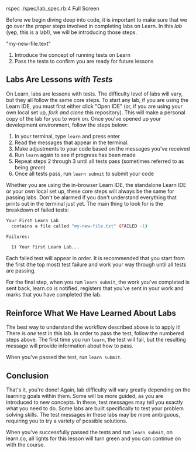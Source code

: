 
rspec ./spec/lab_spec.rb:4
Full Screen


Before we begin diving deep into code, it is important to make sure that we go
over the proper steps involved in completing labs on Learn. In this _lab_ (yep,
this is a lab!), we will be introducing those steps.

"my-new-file.text"

1. Introduce the concept of running tests on Learn
2. Pass the tests to confirm you are ready for future lessons

## Labs Are Lessons _with Tests_

On Learn, labs are lessons with tests. The difficulty level of labs will vary,
but they all follow the same core steps. To start any lab, if you are using the
Learn IDE, you must first either click "Open IDE" (or, if you are using your own
local set up, _fork and clone_ this repository).  This will make a personal copy
of the lab for you to work on. Once you've opened up your development
environment, follow the steps below:

1. In your terminal, type `learn` and press enter
2. Read the messages that appear in the terminal.
3. Make adjustments to your code based on the messages you've received
4. Run `learn` again to see if progress has been made
5. Repeat steps 2 through 3 until all tests pass (sometimes referred to as being _green_)
6. Once all tests pass, run `learn submit` to submit your code

Whether you are using the in-browser Learn IDE, the standalone Learn IDE or your
own local set up, these core steps will always be the same for passing labs.
Don't be alarmed if you don't understand everything that prints out in the
terminal just yet.  The main thing to look for is the breakdown of failed tests:

```sh
Your First Learn Lab
  contains a file called "my-new-file.txt" (FAILED -1)

Failures:

  1) Your First Learn Lab...
```

Each failed test will appear in order. It is recommended that you start from the
first (the top most) test failure and work your way through until all tests are
passing.

For the final step, when you run `learn submit`, the work you've completed is
sent back, learn.co is notified, registers that you've sent in your work and
marks that you have completed the lab.

## Reinforce What We Have Learned About Labs

The best way to understand the workflow described above is to apply it! There is
_one_ test in this lab.  In order to pass the test, follow the numbered steps above. The
first time you run `learn`, the test will fail, but the resulting message will
provide information about how to pass.

When you've passed the test, run `learn submit`.

## Conclusion

That's it, you're done! Again, lab difficulty will vary greatly depending on the
learning goals within them. Some will be more guided, as you are introduced to
new concepts. In these, test messages may tell you exactly what you need to do.
Some labs are built specifically to test your problem solving skills.  The test
messages in these labs may be more ambiguous, requiring you to try a variety of
possible solutions.

When you've successfully passed the tests and run `learn submit`, on learn.co,
all lights for this lesson will turn green and you can continue on with the
course.
